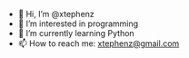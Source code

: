 - 👋 Hi, I’m @xtephenz
- 👀 I’m interested in programming
- 🌱 I’m currently learning Python
- 📫 How to reach me: xtephenz@gmail.com

<!---
xtephenz/xtephenz is a ✨ special ✨ repository because its `README.md` (this file) appears on your GitHub profile.
You can click the Preview link to take a look at your changes.
--->
